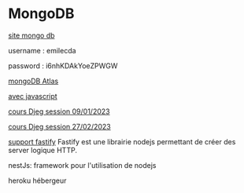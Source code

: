 # MongoDB

[site mongo db](https://cloud.mongodb.com/)

username : emilecda

password : i6nhKDAkYoeZPWGW

[mongoDB Atlas](./cours/mongodbAtlas.md)

[avec javascript](./cours/JSMongoDB.md)

[cours Djeg session 09/01/2023](https://github.com/Djeg/formation-nodejs-mongo/blob/session/09-01-23/13-01-23/assets/cours/mongo.md)

[cours Djeg session 27/02/2023](https://github.com/Djeg/formation-nodejs-mongo/tree/session/27-02-23/03-03-23/assets/cours)

[support fastify](https://github.com/Djeg/formation-nodejs-mongo/blob/session/27-02-23/03-03-23/assets/cours/fastify.md) Fastify est une librairie nodejs permettant de créer des server logique HTTP.

nestJs: framework pour l'utilisation de nodejs

heroku hébergeur
